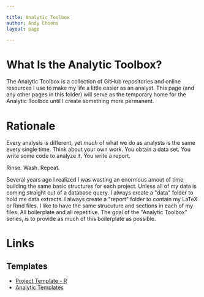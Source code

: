 ```yaml
---

title: Analytic Toolbox
author: Andy Choens
layout: page

---
```


# What Is the Analytic Toolbox?

The Analytic Toolbox is a collection of GitHub repositories and
online resources I use to make my life a little easier as an
analyst. This page (and any other pages in this folder) will serve as
the temporary home for the Analytic Toolbox until I create something
more permanent.

# Rationale

Every analysis is different, yet _much_ of what we do as analysts is
the same every single time. Think about your own work. You obtain a
data set. You write some code to analyze it. You write a report.

Rinse. Wash. Repeat.

Several years ago I realized I was wasting an enormous amout of time
building the same basic structures for each project. Unless all of my
data is coming straight out of a database query. I always create a
"data" folder to hold me data extracts. I always create a "report"
folder to contain my LaTeX or Rmd files. I like to have the same
strucuture and sections in each of my files. All boilerplate and all
repetitive. The goal of the "Analytic Toolbox" series, is to provide
as much of this boilerplate as possible.

# Links

## Templates

- [Project Template - R](https://github.com/Choens/analytic-template-r)
- [Analytic Templates](https://github.com/Choens/analytic-templates)
